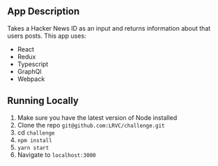 App Description
---------------

Takes a Hacker News ID as an input and returns information about that users posts.
This app uses:
- React
- Redux
- Typescript
- GraphQl
- Webpack


Running Locally
---------------

1. Make sure you have the latest version of Node installed
2. Clone the repo `git@github.com:LRVC/challenge.git`
3. cd `challenge`
4. `npm install`
5. `yarn start`
6. Navigate to `localhost:3000`